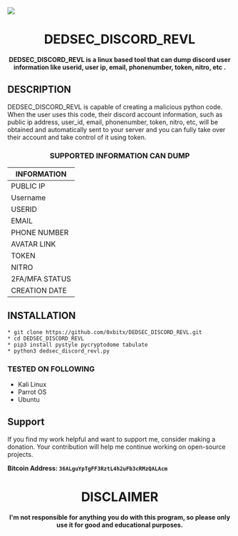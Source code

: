 

![](https://pluspng.com/img-png/evil-png-open-2000.png)

<h1 align="center"> DEDSEC_DISCORD_REVL</h1>
<h4 align="center">DEDSEC_DISCORD_REVL is a linux based tool that can dump discord user information like userid, user ip, email, phonenumber, token, nitro, etc .</h4>

## DESCRIPTION
DEDSEC_DISCORD_REVL is capable of creating a malicious python code. When the user uses this code, their discord account information, such as public ip address, user_id, email, phonenumber, token, nitro, etc, will be obtained and automatically sent to your server and you can fully take over their account and take control of it using token.

<h3 align="center"> SUPPORTED INFORMATION CAN DUMP</h3>

  | INFORMATION |
  | -- |
  | PUBLIC IP  |
  | Username    | 
  | USERID | 
  | EMAIL | 
  | PHONE NUMBER | 
  | AVATAR LINK | 
  | TOKEN | 
  | NITRO | 
  | 2FA/MFA STATUS | 
  | CREATION DATE |


## INSTALLATION 
    * git clone https://github.com/0xbitx/DEDSEC_DISCORD_REVL.git
    * cd DEDSEC_DISCORD_REVL
    * pip3 install pystyle pycryptodome tabulate
    * python3 dedsec_discord_revl.py

### TESTED ON FOLLOWING
* Kali Linux 
* Parrot OS 
* Ubuntu


## Support

If you find my work helpful and want to support me, consider making a donation. Your contribution will help me continue working on open-source projects.

**Bitcoin Address: `36ALguYpTgFF3RztL4h2uFb3cRMzQALAcm`**

<h1 align="center"> DISCLAIMER </h1>

<h4 align="center">I'm not responsible for anything you do with this program, so please only use it for good and educational purposes. </h4>

